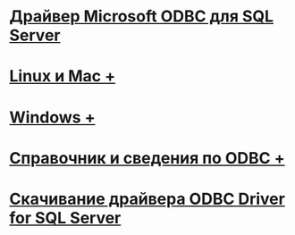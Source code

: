 # [Драйвер Microsoft ODBC для SQL Server](microsoft-odbc-driver-for-sql-server.md)

# [Linux и Mac +](./linux-mac/system-requirements.md)
# [Windows +](./windows/microsoft-odbc-driver-for-sql-server-on-windows.md)

# [Справочник и сведения по ODBC +](../../odbc/microsoft-open-database-connectivity-odbc.md)
# [Скачивание драйвера ODBC Driver for SQL Server](download-odbc-driver-for-sql-server.md)

